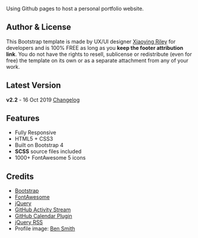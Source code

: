Using Github pages to host a personal portfolio website.

## Author & License
This Bootstrap template is made by UX/UI designer [Xiaoying Riley](https://twitter.com/3rdwave_themes) for developers and is 100% FREE as long as you **keep the footer attribution link**. You do not have the rights to resell, sublicense or redistribute (even for free) the template on its own or as a separate attachment from any of your work.


## Latest Version
**v2.2** - 16 Oct 2019
[Changelog](https://themes.3rdwavemedia.com/bootstrap-templates/resume/free-bootstrap-theme-for-web-developers/?target=changelog)


## Features
-  Fully Responsive
-  HTML5 + CSS3
-  Built on Bootstrap 4
-  **SCSS** source files included
-  1000+ FontAwesome 5 icons


## Credits
- [Bootstrap](http://getbootstrap.com/)
- [FontAwesome](http://fortawesome.github.io/Font-Awesome/)
- [jQuery](http://jquery.com/)
- [GitHub Activity Stream](http://caseyscarborough.com/projects/github-activity/)
- [GitHub Calendar Plugin](https://github.com/IonicaBizau/github-calendar)
- [jQuery RSS](https://github.com/sdepold/jquery-rss)
- Profile image: [Ben Smith](https://www.flickr.com/photos/dotbenjamin/2577394151)
